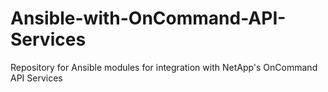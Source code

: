 # Ansible-with-OnCommand-API-Services
Repository for Ansible modules for integration with NetApp's OnCommand API Services
